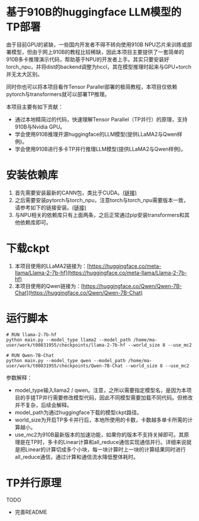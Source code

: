 # 基于910B的huggingface LLM模型的TP部署
由于目前GPU的紧缺，一些国内开发者不得不转向使用910B NPU芯片来训练或部署模型，但由于网上910B的教程比较稀缺，因此本项目主要提供了一套简单的910B多卡推理演示代码，帮助基于NPU的开发者上手。其实只要安装好torch_npu，并将dist的backend调整为hccl，其在模型推理时起来与GPU+torch并无太大区别。

同时你也可以将本项目看作Tensor Parallel部署的极简教程，本项目仅依赖pytorch与transformers就可以部署TP推理。

本项目主要有如下贡献：
- 通过本地精简过的代码，快速理解Tensor Parallel（TP并行）的原理，支持910B与Nvidia GPU。
- 学会使用910B推理开源huggingface的LLM模型(提供LLaMA2与Qwen样例)。
- 学会使用910B进行多卡TP并行推理LLM模型(提供LLaMA2与Qwen样例)。

# 安装依赖库
1. 首先需要安装最新的CANN包，类比于CUDA。[(链接)](https://www.hiascend.com/en/software/cann/community)
2. 之后需要安装pytorch与torch_npu，注意torch与torch_npu需要版本一致，请参考如下的链接安装。[(链接)](https://github.com/Ascend/pytorch)
3. 与NPU相关的依赖库只有上面两条，之后正常通过pip安装transformers和其他依赖库即可。

# 下载ckpt
1. 本项目使用的LLaMA2链接为：[https://huggingface.co/meta-llama/Llama-2-7b-hf](https://huggingface.co/meta-llama/Llama-2-7b-hf)
2. 本项目使用的Qwen链接为：[https://huggingface.co/Qwen/Qwen-7B-Chat](https://huggingface.co/Qwen/Qwen-7B-Chat)
   
# 运行脚本
```
# RUN llama-2-7b-hf
python main.py --model_type llama2 --model_path /home/ma-user/work/t00831955/checkpoints/llama-2-7b-hf --world_size 8 --use_mc2

# RUN Qwen-7B-Chat
python main.py --model_type qwen --model_path /home/ma-user/work/t00831955/checkpoints/Qwen-7B-Chat --world_size 8 --use_mc2
```
参数解释：
- model_type输入llama2 / qwen。注意，之所以需要指定模型名，是因为本项目的手搓TP并行需要修改模型代码，因此不同模型需要加载不同代码。但修改并不复杂，后续会解释。
- model_path为通过huggingface下载的模型ckpt路径。
- world_size为开启TP多卡并行后，本地所使用的卡数，卡数越多单卡所需的计算越小。
- use_mc2为910B最新版本的加速功能，如果你的版本不支持关掉即可。其原理是在TP时，多卡的Linear计算和all_reduce通信实现通信并行。详细来说就是把Linear的计算切成多个小块，每一块计算时上一块的计算结果同时进行all_reduce通信，通过计算和通信流水降低整体耗时。

# TP并行原理

TODO
- 完善README
